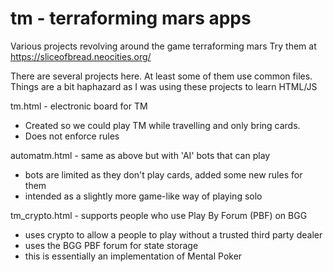 # tm - terraforming mars apps
Various projects revolving around the game terraforming mars
Try them at https://sliceofbread.neocities.org/

There are several projects here. At least some of them use common files.
Things are a bit haphazard as I was using these projects to learn HTML/JS

tm.html - electronic board for TM
- Created so we could play TM while travelling and only bring cards.
- Does not enforce rules

automatm.html - same as above but with 'AI' bots that can play
- bots are limited as they don't play cards, added some new rules for them
- intended as a slightly more game-like way of playing solo

tm_crypto.html - supports people who use Play By Forum (PBF) on BGG
- uses crypto to allow a people to play without a trusted third party dealer
- uses the BGG PBF forum for state storage
- this is essentially an implementation of Mental Poker
